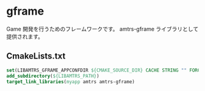 # gframe

Game 開発を行うためのフレームワークです。 amtrs-gframe ライブラリとして提供されます。

## CmakeLists.txt

```cmake
set(LIBAMTRS_GFRAME_APPCONFDIR ${CMAKE_SOURCE_DIR} CACHE STRING "" FORCE)
add_subdirectory(${LIBAMTRS_PATH})
target_link_libraries(myapp amtrs amtrs-gframe)
```

